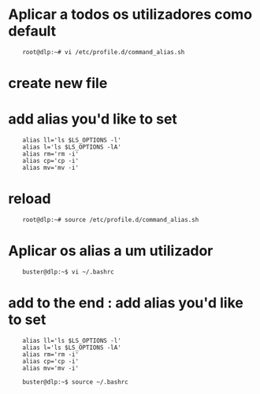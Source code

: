 # Aplicar a todos os utilizadores como default

        root@dlp:~# vi /etc/profile.d/command_alias.sh
        
# create new file
# add alias you'd like to set
        
        alias ll='ls $LS_OPTIONS -l'
        alias l='ls $LS_OPTIONS -lA'
        alias rm='rm -i'
        alias cp='cp -i'
        alias mv='mv -i'
        
        
# reload
        root@dlp:~# source /etc/profile.d/command_alias.sh

# Aplicar os alias a um utilizador

        buster@dlp:~$ vi ~/.bashrc

# add to the end : add alias you'd like to set
        
        alias ll='ls $LS_OPTIONS -l'
        alias l='ls $LS_OPTIONS -lA'
        alias rm='rm -i'
        alias cp='cp -i'
        alias mv='mv -i'

        buster@dlp:~$ source ~/.bashrc